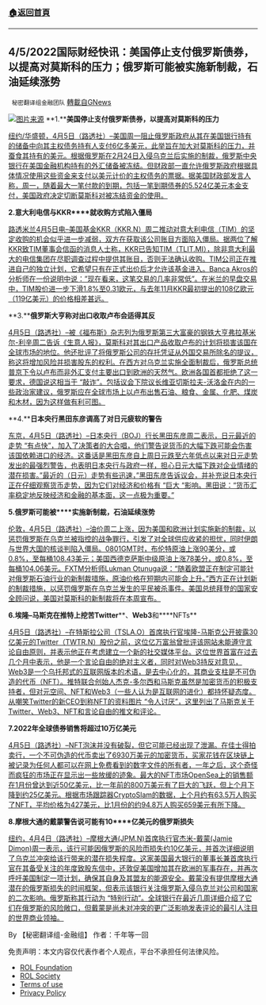 ###  [:house:返回首頁](https://github.com/ourhimalayas/txt)
---


## 4/5/2022国际财经快讯：美国停止支付俄罗斯债券，以提高对莫斯科的压力；俄罗斯可能被实施新制裁，石油延续涨势
` 秘密翻译组金融团队` [轉載自GNews](https://gnews.org/zh-hans/2292907/)

![](https://assets.gnews.org/wp-content/uploads/2022/04/图片1-18.png)[图片来源](https://www.reuters.com)
**1.****美国停止支付俄罗斯债券，以提高对莫斯科的压力**

[纽约/华盛顿，4月5日（路透社）–美国周一阻止俄罗斯政府从其在美国银行持有的储备中向其主权债务持有人支付6亿多美元，此举旨在加大对莫斯科的压力，并蚕食其持有的美元。根据俄罗斯在2月24日入侵乌克兰后实施的制裁，俄罗斯中央银行在美国金融机构持有的外汇储备被冻结。但财政部一直允许俄罗斯政府根据具体情况使用这些资金来支付以美元计价的主权债务的票据。据美国财政部发言人称，周一，随着最大一笔付款的到期，包括一笔到期债券的5.524亿美元本金支付，美国政府决定切断莫斯科对被冻结资金的使用。](https://www.reuters.com/business/us-cracks-down-russian-debt-payments-latest-sovereign-payments-halted-2022-04-05/)

**2.****意大利电信与****KKR****就收购方式陷入僵局**

[路透米兰4月5日电–美国基金KKR（KKR.N）周二推动对意大利电信（TIM）的坚定收购的机会似乎进一步减弱，双方在获取该公司账目方面陷入僵局。据两位了解KKR致TIM董事会信函的消息人士称，KKR已告知TIM（TLIT.MI），除非意大利最大的电信集团在尽职调查过程中提供其账目，否则无法确认收购。TIM公司正在推进自己的独立计划，它希望只有在正式出价后才允许该基金进入。Banca Akros的分析师在一份说明中说：”现在看来，这笔交易的几率非常低”。在米兰的早盘交易中，TIM股价进一步下滑1.8%至0.31欧元，与去年11月KKR最初提出的108亿欧元（119亿美元）的价格相差甚远。](https://www.reuters.com/business/media-telecom/telecom-italia-shares-fall-kkrs-takeover-approach-falters-2022-04-04/)

**3.****俄罗斯大亨称对出口收取卢布会适得其反**

[4月5日（路透社）–被《福布斯》杂志列为俄罗斯第三大富豪的钢铁大亨弗拉基米尔-利辛周二告诉《生意人报》，莫斯科对其出口产品收取卢布的计划将损害该国在全球市场的地位。他还批评了将俄罗斯公司的存托凭证从外国交易所除名的提议，称这将增加风险并损害股东的权利。在西方对乌克兰实施全面制裁后，俄罗斯总统普京下令以卢布而非外汇支付主要出口到欧洲的天然气。欧洲各国首都拒绝了这一要求，德国说这相当于 “敲诈”。包括议会下院议长维亚切斯拉夫-沃洛金在内的一些政治家建议，俄罗斯应在全球市场上以卢布出售石油、粮食、金属、化肥、煤炭和木材，因为这样做有利可图。](https://www.reuters.com/world/russian-magnate-says-charging-roubles-exports-would-backfire-newspaper-2022-04-05/)

**4.****日本央行黑田东彦调高了对日元疲软的警告**

[东京，4月5日（路透社）–日本央行（BOJ）行长黑田东彦周二表示，日元最近的走势 “有点快”，加入了决策者的大合唱，他们警告说货币的大幅下跌可能会伤害该国依赖进口的经济。这番话是黑田东彦自上周日元跌至六年低点以来对日元走势发出的最强烈警告，也表明日本央行与政府一样，担心日元大幅下跌对企业情绪的潜在损害。”最近的（日元）走势有些迅速，”黑田东彦告诉议会，并补充说日本央行正在仔细观察货币走势，因为它们对经济和价格有 “巨大 “影响。黑田说：“货币汇率稳定地反映经济和金融的基本面，这一点极为重要。”](https://www.reuters.com/world/asia-pacific/bojs-kuroda-expected-acceleration-inflation-could-hurt-economy-2022-04-05/)

**5.****俄罗斯可能****被****实施新制裁，石油延续涨势**

[伦敦，4月5日（路透社）–油价周二上涨，因为美国和欧洲计划实施新的制裁，以惩罚俄罗斯在乌克兰被指控的战争罪行，引发了对全球供应收紧的担忧，同时伊朗与世界大国的核谈判陷入僵局。0801GMT时，布伦特原油上涨90美分，或0.8%，至每桶108.43美元；美国西德克萨斯中级原油上涨78美分，或0.8%，至每桶104.06美元。FXTM分析师Lukman Otunuga说：“随着欧盟正在制定可能针对俄罗斯石油行业的新制裁措施，原油价格在短期内可能会上升。”西方正在计划新的制裁措施，以惩罚俄罗斯在乌克兰发生的平民被杀事件。美国总统拜登的国家安全顾问说，美国对莫斯科的新制裁将在本周宣布。](https://www.reuters.com/business/energy/oil-rises-uncertainty-around-supply-persists-2022-04-05/)

**6.****埃隆****–****马斯克在推特上挖苦****Twitter****、****Web3****和****NFTs**

[4月5日（路透社）–在特斯拉公司（TSLA.O）首席执行官埃隆-马斯克公开披露30亿美元的Twitter（TWTR.N）股份之前，这位亿万富翁曾批评该网站未能遵守言论自由原则，并表示他正在考虑建立一个新的社交媒体平台。这位世界首富在过去几个月中表示，他是一个言论自由的绝对主义者，同时对Web3持反对意见，Web3是一个乌托邦式的互联网版本的术语，是去中心化的，其商业支柱是不可伪造的代币（NFT）。推特联合创始人杰克-多尔西和马斯克虽然是加密货币的积极支持者，但对元空间、NFT和Web3（一些人认为是互联网的进化）都持怀疑态度。从嘲笑Twitter的新CEO到称NFT的资料图片 “令人讨厌”，这里列出了马斯克关于Twitter、Web3、NFT和言论自由的推文和评论。](https://www.reuters.com/business/elon-musk-takes-dig-twitter-web3-nfts-twitter-2022-04-04/)

**7.****2022****年全球债券销售将超过****10****万亿美元**

[4月5日（路透社）–NFT泡沫并没有破裂，但它可能已经出现了泄漏。在佳士得拍卖行，一个不可伪造的代币卖出了6930万美元的加密货币，买家花钱在区块链上被记录为任何人都可以在网上免费看到的数字文件的所有者，一年之后，这个奇怪而疯狂的市场正在显示出一些放缓的迹象。最大的NFT市场OpenSea上的销售额在1月份曾达到近50亿美元，比一年前的800万美元有了巨大的飞跃，但上个月下降到约25亿美元。根据市场跟踪器CryptoSlam的数据，上个月约有63.5万人购买了NFT，平均价格为427美元，比1月份的约94.8万人购买659美元有所下降。](https://www.reuters.com/business/global-bond-sales-cross-10-trillion-2022-sp-2022-04-05/)

**8.****摩根大通的戴蒙警告说可能有****10****亿美元的俄罗斯损失**

[纽约，4月4日（路透社）–摩根大通(JPM.N)首席执行官杰米-戴蒙(Jamie Dimon)周一表示，该行可能因俄罗斯的风险而损失约10亿美元，并首次详细说明了乌克兰冲突给该行带来的潜在损失程度。这家美国最大银行的董事长兼首席执行官在其备受关注的年度致股东信中，还敦促美国增加其在欧洲的军事存在，并再次呼吁美国制定一项计划，确保其自身及其盟友的能源安全。戴蒙没有提供摩根大通潜在的俄罗斯损失的时间框架，但表示该银行关注俄罗斯入侵乌克兰对公司和国家的二次影响。俄罗斯称其行动为 “特别行动”。全球银行在最近几周详细介绍了它们在俄罗斯的风险敞口，但戴蒙是尚未对冲突的更广泛影响发表评论的最引人注目的世界商业领袖。](https://www.reuters.com/business/finance/jpmorgans-dimon-warns-potential-1-bln-loss-russia-exposure-2022-04-04/)

By 【秘密翻译组-金融组】
作者：千年等一回

 

免责声明：本文内容仅代表作者个人观点，平台不承担任何法律风险。

- [ROL Foundation](https://rolfoundation.org/)
- [ROL Society](https://rolsociety.org/)
- [Terms of use](https://gnews.org/terms-of-use-3/)
- [Privacy Policy](https://gnews.org/privacy-policy/)
